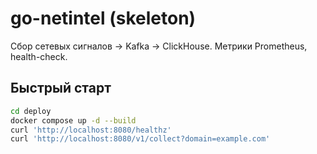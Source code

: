 # go-netintel (skeleton)

Сбор сетевых сигналов → Kafka → ClickHouse. Метрики Prometheus, health-check.

## Быстрый старт
```bash
cd deploy
docker compose up -d --build
curl 'http://localhost:8080/healthz'
curl 'http://localhost:8080/v1/collect?domain=example.com'
